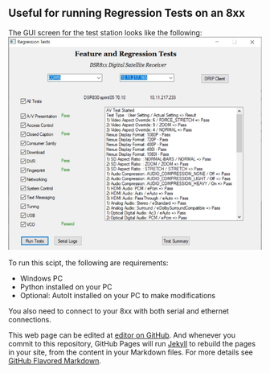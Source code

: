 ## Useful for running Regression Tests on an 8xx

The GUI screen for the test station looks like the following:
![Image of test-station](RegressionTest.jpg)

To run this scipt, the following are requirements:
- Windows PC
- Python installed on your PC
- Optional: AutoIt installed on your PC to make modifications

You also need to connect to your 8xx with both serial and ethernet connections.  

This web page can be edited at [editor on GitHub](https://github.com/1Bob-coder/test-station/edit/gh-pages/index.md).  And whenever you commit to this repository, GitHub Pages will run [Jekyll](https://jekyllrb.com/) to rebuild the pages in your site, from the content in your Markdown files.  For more details see [GitHub Flavored Markdown](https://guides.github.com/features/mastering-markdown/).
